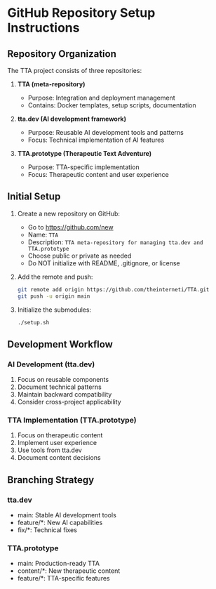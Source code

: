 # GitHub Repository Setup Instructions

## Repository Organization

The TTA project consists of three repositories:

1. **TTA (meta-repository)**
   - Purpose: Integration and deployment management
   - Contains: Docker templates, setup scripts, documentation

2. **tta.dev (AI development framework)**
   - Purpose: Reusable AI development tools and patterns
   - Focus: Technical implementation of AI features

3. **TTA.prototype (Therapeutic Text Adventure)**
   - Purpose: TTA-specific implementation
   - Focus: Therapeutic content and user experience

## Initial Setup

1. Create a new repository on GitHub:
   - Go to https://github.com/new
   - Name: `TTA`
   - Description: `TTA meta-repository for managing tta.dev and TTA.prototype`
   - Choose public or private as needed
   - Do NOT initialize with README, .gitignore, or license

2. Add the remote and push:
   ```bash
   git remote add origin https://github.com/theinterneti/TTA.git
   git push -u origin main
   ```

3. Initialize the submodules:
   ```bash
   ./setup.sh
   ```

## Development Workflow

### AI Development (tta.dev)
1. Focus on reusable components
2. Document technical patterns
3. Maintain backward compatibility
4. Consider cross-project applicability

### TTA Implementation (TTA.prototype)
1. Focus on therapeutic content
2. Implement user experience
3. Use tools from tta.dev
4. Document content decisions

## Branching Strategy

### tta.dev
- main: Stable AI development tools
- feature/*: New AI capabilities
- fix/*: Technical fixes

### TTA.prototype
- main: Production-ready TTA
- content/*: New therapeutic content
- feature/*: TTA-specific features
